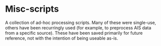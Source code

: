 # Misc-scripts
A collection of ad-hoc processing scripts. Many of these were single-use, others have been recurringly used (for example, to preprocess AIS data from a specific source). These have been saved primarily for future reference, not with the intention of being useable as-is.
